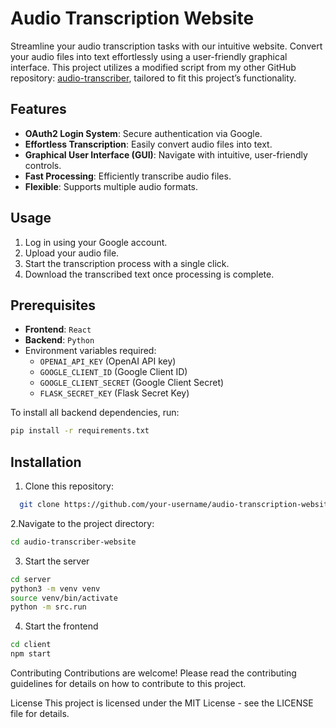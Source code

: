 # Audio Transcription Website

Streamline your audio transcription tasks with our intuitive website. Convert your audio files into text effortlessly using a user-friendly graphical interface. This project utilizes a modified script from my other GitHub repository: [audio-transcriber](https://github.com/Marco-26/audio-transcriber), tailored to fit this project’s functionality.

## Features
- **OAuth2 Login System**: Secure authentication via Google.
- **Effortless Transcription**: Easily convert audio files into text.
- **Graphical User Interface (GUI)**: Navigate with intuitive, user-friendly controls.
- **Fast Processing**: Efficiently transcribe audio files.
- **Flexible**: Supports multiple audio formats.

## Usage
1. Log in using your Google account.
2. Upload your audio file.
3. Start the transcription process with a single click.
4. Download the transcribed text once processing is complete.

## Prerequisites
- **Frontend**: `React`
- **Backend**: `Python`
- Environment variables required:
  - `OPENAI_API_KEY` (OpenAI API key)
  - `GOOGLE_CLIENT_ID` (Google Client ID)
  - `GOOGLE_CLIENT_SECRET` (Google Client Secret)
  - `FLASK_SECRET_KEY` (Flask Secret Key)

To install all backend dependencies, run:

```bash
pip install -r requirements.txt
```

## Installation
1. Clone this repository:
```bash
  git clone https://github.com/your-username/audio-transcription-website.git
```
2.Navigate to the project directory:

```bash
cd audio-transcriber-website
```

3. Start the server
 ```bash
cd server
python3 -m venv venv
source venv/bin/activate
python -m src.run
```

4. Start the frontend
```bash
cd client
npm start
```

Contributing
Contributions are welcome! Please read the contributing guidelines for details on how to contribute to this project.

License
This project is licensed under the MIT License - see the LICENSE file for details.

